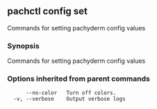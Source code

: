 ## pachctl config set

Commands for setting pachyderm config values

### Synopsis


Commands for setting pachyderm config values

### Options inherited from parent commands

```
      --no-color   Turn off colors.
  -v, --verbose    Output verbose logs
```

